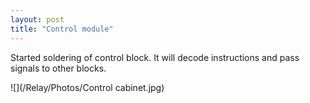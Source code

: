 ```yaml
---
layout: post
title: "Control module"
---
```



Started soldering of control block.
It will decode instructions and pass signals to other blocks.

![](/Relay/Photos/Control cabinet.jpg)

